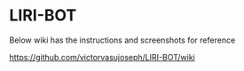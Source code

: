 # LIRI-BOT

Below wiki has the instructions and screenshots for reference

https://github.com/victorvasujoseph/LIRI-BOT/wiki
